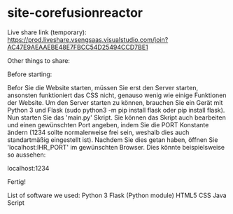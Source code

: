 # site-corefusionreactor
Live share link (temporary):
https://prod.liveshare.vsengsaas.visualstudio.com/join?AC47E9AEAAEBE48E7FBCC54D25494CCD7BE1

Other things to share:


Before starting:

Befor Sie die Website starten, müssen Sie erst den Server starten, ansonsten funktioniert das
CSS nicht, genauso wenig wie einige Funktionen der Website. Um den Server starten zu können,
brauchen Sie ein Gerät mit Python 3 und Flask (sudo python3 -m pip install flask oder pip install flask). Nun starten Sie
das 'main.py' Skript. Sie können das Skript auch bearbeiten und einen gewünschten Port angeben, indem Sie die
PORT Konstante ändern (1234 sollte normalerweise frei sein, weshalb dies auch standartmäßig eingestellt ist).
Nachdem Sie dies getan haben, öffnen Sie 'localhost:IHR_PORT' im gewünschten Browser. Dies könnte beispielsweise so aussehen:

localhost:1234

Fertig!


List of software we used:
Python 3
Flask (Python module)
HTML5
CSS
Java Script
